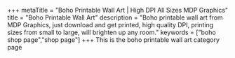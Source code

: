 +++
metaTitle = "Boho Printable Wall Art | High DPI All Sizes MDP Graphics"
title = "Boho Printable Wall Art"
description = "Boho printable wall art from MDP Graphics, just download and get printed, high quality DPI, printing sizes from small to large, will brighten up any room."
keywords = ["boho shop page","shop page"]
+++
This is the boho printable wall art category page